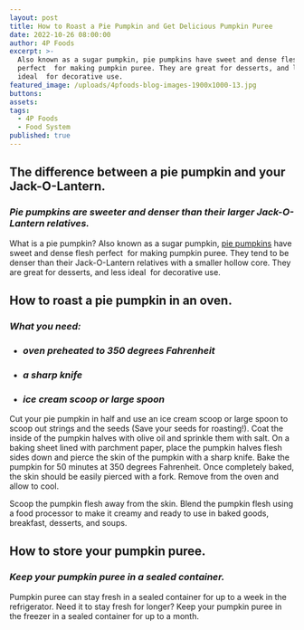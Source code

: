 ```yaml
---
layout: post
title: How to Roast a Pie Pumpkin and Get Delicious Pumpkin Puree
date: 2022-10-26 08:00:00
author: 4P Foods
excerpt: >-
  Also known as a sugar pumpkin, pie pumpkins have sweet and dense flesh
  perfect  for making pumpkin puree. They are great for desserts, and less
  ideal  for decorative use.
featured_image: /uploads/4pfoods-blog-images-1900x1000-13.jpg
buttons:
assets:
tags:
  - 4P Foods
  - Food System
published: true
---
```

<div class="editable"><h2><strong>The difference between a pie pumpkin and your Jack-O-Lantern.</strong></h2><h3><em>Pie pumpkins are sweeter and denser than their larger Jack-O-Lantern relatives.</em></h3><p>What is a pie pumpkin? Also known as a sugar pumpkin, <a href="https://shop.4pfoods.com/product/pie-pumpkin">pie pumpkins</a> have sweet and dense flesh perfect&nbsp; for making pumpkin puree. They tend to be denser than their Jack-O-Lantern relatives with a smaller hollow core. They are great for desserts, and less ideal&nbsp; for decorative use.</p><h2><strong>How to roast a pie pumpkin in an oven.</strong></h2><h3><em>What you need:&nbsp;</em></h3><ul><li><h3><em>oven preheated to 350 degrees Fahrenheit</em></h3></li><li><h3><em>a sharp knife</em></h3></li><li><h3><em>ice cream scoop or large spoon</em></h3></li></ul><p>Cut your pie pumpkin in half and use an ice cream scoop or large spoon to scoop out strings and the seeds (Save your seeds for roasting!). Coat the inside of the pumpkin halves with olive oil and sprinkle them with salt. On a baking sheet lined with parchment paper, place the pumpkin halves flesh sides down and pierce the skin of the pumpkin with a sharp knife. Bake the pumpkin for 50 minutes at 350 degrees Fahrenheit. Once completely baked, the skin should be easily pierced with a fork. Remove from the oven and allow to cool.</p><p>Scoop the pumpkin flesh away from the skin. Blend the pumpkin flesh using a food processor to make it creamy and ready to use in baked goods, breakfast, desserts, and soups.</p><h2><strong>How to store your pumpkin puree.</strong></h2><h3><strong><em>Keep your pumpkin puree in a sealed container.</em></strong></h3><p>Pumpkin puree can stay fresh in a sealed container for up to a week in the refrigerator. Need it to stay fresh for longer? Keep your pumpkin puree in the freezer in a sealed container for up to a month.</p></div>
